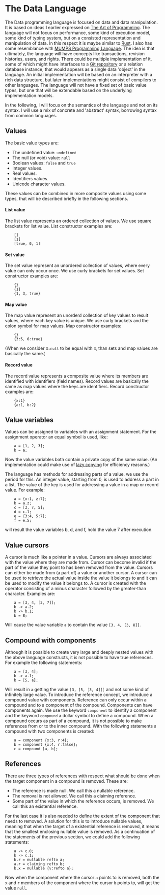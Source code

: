 # The Data Language

The Data programming language is focused on data and data manipulation. It is based on ideas I earlier expressed on [The Art of Programming](https://www.iwriteiam.nl/AoP.html). The language will not focus on performance, some kind of execution model, some kind of typing system, but on a consisted representation and manipulation of data. In this respect it is maybe similar to [Rust](https://en.wikipedia.org/wiki/Rust_(programming_language)). I also has some resemblance with [MUMPS Programming Language](https://en.wikipedia.org/wiki/MUMPS). The idea is that ultimately, the language will have concepts like transactions, revision histories, users, and rights. There could be multiple implementation of it, some of which might have interfaces to a [Git repository](https://en.wikipedia.org/wiki/Git) or a relation database instance, that would appears as a single data 'object' in the language. An initial implementation will be based on an interpreter with a rich data structure, but later implementations might consist of compilers to other languages. The language will not have a fixed set of basic value types, but one that will be extendable based on the underlying implementation models.

In the following, I will focus on the semantics of the language and not on its syntax. I will use a mix of concrete and 'abstract' syntax, borrowing syntax from common languages.

## Values

The basic value types are:

*   The undefined value: `undefined`
*   The null (or void) value: `null`
*   Boolean values: `false` and `true`
*   Integer values.
*   Real values.
*   Identifiers values.
*   Unicode character values.

These values can be combined in more composite values using some types, that will be described briefly in the following sections.

#### List value

The list value represents an ordered collection of values. We use square brackets for list value. List constructor examples are:

```
    []
    [1]
    [true, 0, 1]
```

#### Set value

The set value represent an unordered collection of values, where every value can only occur once. We use curly brackets for set values. Set constructor examples are:

```
    {}
    {1}
    {1, 3, true}
```

#### Map value

The map value represent an unorderd collection of key values to result values, where each key value is unique. We use curly brackets and the colon symbol for map values. Map constructor examples:

```
    {}
    {3:5, 6:true}
```

(When we consider `3:null` to be equal with `3`, than sets and map values are basically the same.)

#### Record value

The record value represents a composite value where its members are identified with identifiers (field names). Record values are basically the same as map values where the keys are identifiers. Record constructor examples are:

``` 
    {x:1}
    {a:1, b:2}
```

## Value variables

Values can be assigned to variables with an assignment statement. For the assignment operator an equal symbol is used, like:

``` 
    a = [1, 2, 3];
    b = a;
```

Now the value variables both contain a private copy of the same value. (An implementation could make use of [lazy copying](https://en.wikipedia.org/wiki/Object_copying#Lazy_copy) for efficiency reasons.)

The language has methods for addressing parts of a value. we use the period for this. An integer value, starting from 0, is used to address a part in a list. The value of the key is used for addressing a value in a map or record value. For example:

``` 
    a = {x:1, z:7};
    b = a.z;
    c = [3, 7, 5];
    d = c.1;
    e = {3:4, 5:7};
    f = e.5;
```

will result the value variables b, d, and f, hold the value 7 after execution.

## Value cursors

A cursor is much like a pointer in a value. Cursors are always associated with the value where they are made from. Cursor can become invalid if the part of the value they point to has been removed from the value. Cursors can either be made from (a part of) a value or another cursor. A cursor can be used to retrieve the actual value inside the value it belongs to and it can be used to modify the value it belongs to. A cursor is created with the operator consisting of a minus character followed by the greater-than character. Examples are:

``` 
    a = [3, 4, [3, 7]];
    b -> a.2;
    b -> b.1;
    b = 8;
```

Will cause the value variable `a` to contain the value `[3, 4, [3, 8]]`.

## Compound with components

Although it is possible to create very large and deeply nested values with the above language constructs, it is not possible to have true references. For example the following statements:

``` 
    a = [3, 4];
    b -> a.1;
    b = [5, a];
```

Will result in `a` getting the value `[3, [5, [3, 4]]]` and not some kind of infinitely large value. To introduce the reference concept, we introduce a compound value with components. Reference can only occur within a compound and to a component of the compound. Components can have components again. We use the keyword `component` to identify a component and the keyword `compound` a dollar symbol to define a compound. When a compound occurs as part of a compound, it is not possible to make references from or to the inner compound. With the following statements a compound with two components is created:

``` 
    a = component {x:3, r:4};
    b = component {x:4, r:false};
    c = compound [a, b];
```

## References

There are three types of references with respect what should be done when the target component in a compound is removed. These are:

*   The reference is made null. We call this a nullable reference.
*   The removal is not allowed. We call this a claiming reference.
*   Some part of the value in which the reference occurs, is removed. We call this an existential reference.

For the last case it is also needed to define the extent of the component that needs to removed. A solution for this is to introduce nullable values, meaning that when the target of a existential reference is removed, it means that the smallest enclosing nullable value is removed. As a continuation of the statements of the previous section, we could add the following statements:

``` 
    a -> c.0;
    b -> c.1;
    b.r = nullable refto a;
    a.r = claiming refto b;
    b.x = nullable {v:refto a};
```

Now when the component where the cursor `a` points to is removed, both the `x` and `r` members of the component where the cursor `b` points to, will get the value `null`.
